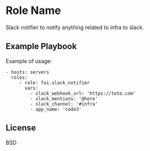 Role Name
=========

Slack notifier to notify anything related to infra to slack.

Example Playbook
----------------

Example of usage:

    - hosts: servers
      roles:
         - role: fai.slack_notifier
           vars:
             - slack_webhook_url: 'https://toto.com'
             - slack_mentions: '@here'
             - slack_channel: '#infra'
             - app_name: 'code3'

License
-------

BSD

